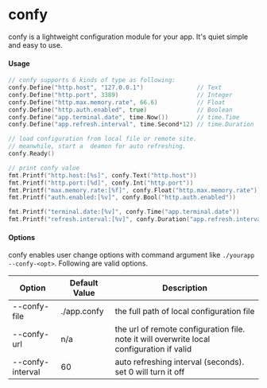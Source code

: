 # confy

confy is a lightweight configuration module for your app. It's quiet simple and easy to use.

#### Usage

```go
// confy supports 6 kinds of type as following:
confy.Define("http.host", "127.0.0.1")               // Text
confy.Define("http.port", 3389)                      // Integer
confy.Define("http.max.memory.rate", 66.6)           // Float
confy.Define("http.auth.enabled", true)              // Boolean
confy.Define("app.terminal.date", time.Now())        // time.Time
confy.Define("app.refresh.interval", time.Second*12) // time.Duration

// load configuration from local file or remote site.
// meanwhile, start a  deamon for auto refreshing.
confy.Ready()

// print confy value
fmt.Printf("http.host:[%s]", confy.Text("http.host"))
fmt.Printf("http.port:[%d]", confy.Int("http.port"))
fmt.Printf("max.memory.rate:[%f]", confy.Float("http.max.memory.rate"))
fmt.Printf("auth.enabled:[%v]", confy.Bool("http.auth.enabled"))

fmt.Printf("terminal.date:[%v]", confy.Time("app.terminal.date"))
fmt.Printf("refresh.interval:[%v]", confy.Duration("app.refresh.interval"))
```

#### Options
confy enables user change options with command argument like  `./yourapp --confy-<opt>`. Following are valid options.

| Option | Default Value |  Description |
| --- | --- | --- |
| --confy-file | ./app.confy | the full path of local configuration file |
| --confy-url | n/a | the url of remote configuration file. note it will overwrite local configuration if valid |
| --confy-interval | 60 | auto refreshing interval (seconds). set 0 will turn it off |
